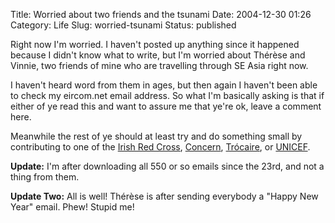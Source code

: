 Title: Worried about two friends and the tsunami
Date: 2004-12-30 01:26
Category: Life
Slug: worried-tsunami
Status: published

Right now I'm worried. I haven't posted up anything since it happened because I didn't know what to write, but I'm worried about Thérèse and Vinnie, two friends of mine who are travelling through SE Asia right now.

I haven't heard word from them in ages, but then again I haven't been able to check my eircom.net email address. So what I'm basically asking is that if either of ye read this and want to assure me that ye're ok, leave a comment here.

Meanwhile the rest of ye should at least try and do something small by contributing to one of the [Irish Red Cross](http://www.redcross.ie/help/donate_now.php), [Concern](http://concern.ie/), [Trócaire](http://trocaire.org/), or [UNICEF](http://www.unicef.ie/).

**Update:** I'm after downloading all 550 or so emails since the 23rd, and not a thing from them.

**Update Two:** All is well! Thérèse is after sending everybody a "Happy New Year" email. Phew! Stupid me!
